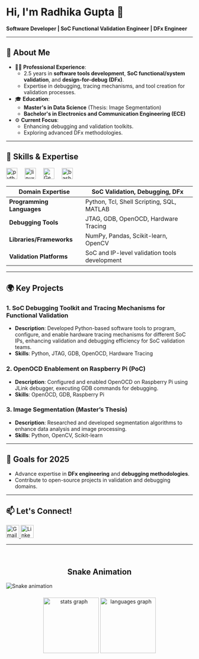 # Hi, I'm Radhika Gupta 👋  
**Software Developer | SoC Functional Validation Engineer | DFx Engineer**

---

## 🌟 About Me  
- 🧑‍💻 **Professional Experience**:  
  - 2.5 years in **software tools development**, **SoC functional/system validation**, and **design-for-debug (DFx)**.  
  - Expertise in debugging, tracing mechanisms, and tool creation for validation processes.  
- 🎓 **Education**:  
  - **Master's in Data Science** (Thesis: Image Segmentation)  
  - **Bachelor's in Electronics and Communication Engineering (ECE)**  
- ⚙️ **Current Focus**:  
  - Enhancing debugging and validation toolkits.  
  - Exploring advanced DFx methodologies.  

---

## 🚀 Skills & Expertise  

<div align="left">
  <img src="https://cdn.jsdelivr.net/gh/devicons/devicon/icons/python/python-original.svg" height="30" alt="python logo" />
  <img width="12" />
  <img src="https://cdn.jsdelivr.net/gh/devicons/devicon/icons/linux/linux-original.svg" height="30" alt="linux logo" />
  <img width="12" />
<img src="https://img.icons8.com/ios/50/000000/database.png" height="30" alt="Generic SQL logo" />
  <img width="12" />
  <img src="https://cdn.jsdelivr.net/gh/devicons/devicon/icons/bash/bash-original.svg" height="30" alt="bash logo" />
</div>

| **Domain Expertise**        | SoC Validation, Debugging, DFx                   |  
|------------------------------|-------------------------------------------------|  
| **Programming Languages**   | Python, Tcl, Shell Scripting, SQL, MATLAB        |  
| **Debugging Tools**         | JTAG, GDB, OpenOCD, Hardware Tracing             |  
| **Libraries/Frameworks**    | NumPy, Pandas, Scikit-learn, OpenCV              |  
| **Validation Platforms**    | SoC and IP-level validation tools development    |  

---

## 🌍 Key Projects  

### **1. SoC Debugging Toolkit and Tracing Mechanisms for Functional Validation**  
- **Description**: Developed Python-based software tools to program, configure, and enable hardware tracing mechanisms for different SoC IPs, enhancing validation and debugging efficiency for SoC validation teams.  
- **Skills**: Python, JTAG, GDB, OpenOCD, Hardware Tracing  
<!-- - **[Repository Link](#)**  -->

### **2. OpenOCD Enablement on Raspberry Pi (PoC)**  
- **Description**: Configured and enabled OpenOCD on Raspberry Pi using JLink debugger, executing GDB commands for debugging.  
- **Skills**: OpenOCD, GDB, Raspberry Pi  
<!-- - **[Repository Link](#)**  -->

### **3. Image Segmentation (Master’s Thesis)**  
- **Description**: Researched and developed segmentation algorithms to enhance data analysis and image processing.  
- **Skills**: Python, OpenCV, Scikit-learn  
<!-- - **[Repository Link](#)**  -->

---

## 🎯 Goals for 2025  
- Advance expertise in **DFx engineering** and **debugging methodologies**.  
- Contribute to open-source projects in validation and debugging domains.  

---

## 📫 Let's Connect!  

<div align="left">
  <a href="mailto:radhikagupta2790@gmail.com">
    <img src="https://img.shields.io/static/v1?message=Gmail&logo=gmail&label=&color=D14836&logoColor=white&labelColor=&style=for-the-badge" height="35" alt="Gmail logo" />
  </a>
  <a href="https://www.linkedin.com/in/radhikagupta2790">
    <img src="https://img.shields.io/static/v1?message=LinkedIn&logo=linkedin&label=&color=0077B5&logoColor=white&labelColor=&style=for-the-badge" height="35" alt="LinkedIn logo" />
  </a>
</div>

---

<br clear="both">

<h2 align="center">Snake Animation</h2>

![Snake animation](https://github.com/RadhikaGupta2790/RepositoryName/blob/output/snake.svg)


###

<div align="center">
  <img src="https://github-readme-stats.vercel.app/api?username=RadhikaGupta2790&hide_title=false&hide_rank=false&show_icons=true&include_all_commits=true&count_private=true&disable_animations=false&theme=dracula&locale=en&hide_border=false" height="150" alt="stats graph" />
  <img src="https://github-readme-stats.vercel.app/api/top-langs?username=RadhikaGupta2790&locale=en&hide_title=false&layout=compact&card_width=320&langs_count=5&theme=dracula&hide_border=false&count_private=true" height="150" alt="languages graph" />
</div>


###

